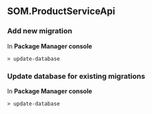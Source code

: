## SOM.ProductServiceApi

### Add new migration 
In **Package Manager console**
```
> update-database
```


### Update database for existing migrations
In **Package Manager console**
```
> update-database
```



